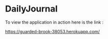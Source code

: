 # DailyJournal

To view the application in action here is the link :

https://guarded-brook-38053.herokuapp.com/

